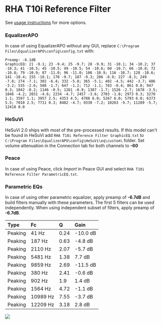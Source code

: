 # RHA T10i Reference Filter
See [usage instructions](https://github.com/jaakkopasanen/AutoEq#usage) for more options.

### EqualizerAPO
In case of using EqualizerAPO without any GUI, replace `C:\Program Files\EqualizerAPO\config\config.txt`
with:
```
Preamp: -6.1dB
GraphicEQ: 21 -9.1; 23 -9.4; 25 -9.7; 28 -9.9; 31 -10.1; 34 -10.2; 37 -10.3; 41 -10.5; 45 -10.5; 49 -10.5; 54 -10.6; 60 -10.7; 66 -10.8; 72 -10.8; 79 -10.9; 87 -11.0; 96 -11.0; 106 -10.9; 116 -10.7; 128 -10.6; 141 -10.4; 155 -10.1; 170 -9.7; 187 -9.3; 206 -8.9; 227 -8.3; 249 -7.8; 274 -7.1; 302 -6.4; 332 -5.8; 365 -5.1; 402 -4.5; 442 -3.7; 486 -3.2; 535 -2.6; 588 -1.7; 647 -1.2; 712 -1.1; 783 -0.4; 861 0.0; 947 0.3; 1042 -0.2; 1146 -0.5; 1261 -0.9; 1387 -1.7; 1526 -2.7; 1678 -3.5; 1846 -4.2; 2031 -4.6; 2234 -4.7; 2457 -3.6; 2703 -1.8; 2973 0.3; 3270 1.1; 3597 1.1; 3957 2.5; 4353 4.5; 4788 6.0; 5267 6.0; 5793 6.0; 6373 5.5; 7010 2.5; 7711 0.3; 8482 -4.7; 9330 -7.2; 10263 -9.7; 11289 -5.7; 12418 0.0
```

### HeSuVi
HeSuVi 2.0 ships with most of the pre-processed results. If this model can't be found in HeSuVi add
`RHA T10i Reference Filter GraphicEQ.txt` to `C:\Program Files\EqualizerAPO\config\HeSuVi\eq\custom\` folder.
Set volume attenuation in the Connection tab for both channels to **-60**

### Peace
In case of using Peace, click *Import* in Peace GUI and select `RHA T10i Reference Filter ParametricEQ.txt`.

### Parametric EQs
In case of using other parametric equalizer, apply preamp of **-6.7dB** and build filters manually
with these parameters. The first 5 filters can be used independently.
When using independent subset of filters, apply preamp of **-6.7dB**.

| Type    | Fc       |    Q | Gain     |
|:--------|:---------|:-----|:---------|
| Peaking | 41 Hz    | 0.24 | -10.0 dB |
| Peaking | 187 Hz   | 0.63 | -4.8 dB  |
| Peaking | 2110 Hz  | 2.07 | -5.7 dB  |
| Peaking | 5481 Hz  | 1.38 | 7.7 dB   |
| Peaking | 9859 Hz  | 2.69 | -11.5 dB |
| Peaking | 380 Hz   | 2.41 | -0.6 dB  |
| Peaking | 902 Hz   | 1.9  | 1.4 dB   |
| Peaking | 1564 Hz  | 4.72 | -1.1 dB  |
| Peaking | 10989 Hz | 7.55 | -3.7 dB  |
| Peaking | 12209 Hz | 3.18 | 2.8 dB   |

![](https://raw.githubusercontent.com/jaakkopasanen/AutoEq/master/results/innerfidelity/sbaf-serious/RHA%20T10i%20Reference%20Filter/RHA%20T10i%20Reference%20Filter.png)